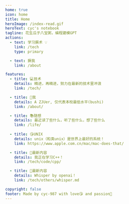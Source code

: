 ```yaml
---
home: true
icon: home
title: Home
heroImage: /index-read.gif
heroText: cyc's notebook
tagline: 花生瓜子八宝粥，编程建模GPT
actions:
  - text: 学习撅术 💡
    link: /tech
    type: primary

  - text: 撅我
    link: /about

features:
  - title: 💻技术
    details: 精进，再精进，努力在最新的技术里冲浪
    link: /tech/

  - title: 🥳我
    details: A ZJUer, 仅代表本校最低水平(bushi)
    link: /about/

  - title: 📚随想
    details: 最近读了些什么，听了些什么，想了些什么
    link: /life/
  
  - title: 😘UNIX
    details: unix（和类unix）是世界上最好的系统！
    link: https://www.apple.com.cn/mac/mac-does-that/

  - title: 📄最新内容
    details: 我正在学习C++！
    link: /tech/code/cpp/

  - title: 📄最新内容
    details: Whisper by openai！
    link: /tech/others/whisper.md

copyright: false
footer: Made by cyc-987 with love😘 and passion🚀
---
```

